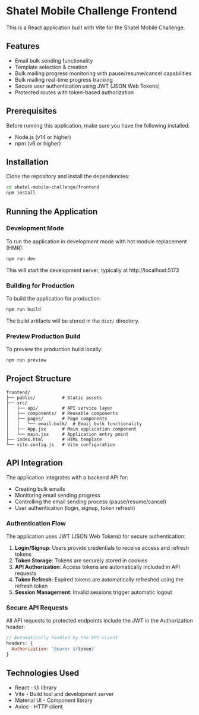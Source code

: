 # Shatel Mobile Challenge Frontend

This is a React application built with Vite for the Shatel Mobile Challenge.

## Features

- Email bulk sending functionality
- Template selection & creation
- Bulk mailing progress monitoring with pause/resume/cancel capabilities
- Bulk mailing real-time progress tracking
- Secure user authentication using JWT (JSON Web Tokens)
- Protected routes with token-based authorization

## Prerequisites

Before running this application, make sure you have the following installed:
- Node.js (v14 or higher)
- npm (v6 or higher)

## Installation

Clone the repository and install the dependencies:

```bash
cd shatel-mobile-challenge/frontend
npm install
```

## Running the Application

### Development Mode

To run the application in development mode with hot module replacement (HMR):

```bash
npm run dev
```

This will start the development server, typically at http://localhost:5173

### Building for Production

To build the application for production:

```bash
npm run build
```

The build artifacts will be stored in the `dist/` directory.

### Preview Production Build

To preview the production build locally:

```bash
npm run preview
```

## Project Structure

```
frontend/
├── public/          # Static assets
├── src/
│   ├── api/         # API service layer
│   ├── components/  # Reusable components
│   ├── pages/       # Page components
│   │   └── email-bulk/  # Email bulk functionality
│   ├── App.jsx      # Main application component
│   └── main.jsx     # Application entry point
├── index.html       # HTML template
└── vite.config.js   # Vite configuration
```

## API Integration

The application integrates with a backend API for:
- Creating bulk emails
- Monitoring email sending progress
- Controlling the email sending process (pause/resume/cancel)
- User authentication (login, signup, token refresh)

### Authentication Flow

The application uses JWT (JSON Web Tokens) for secure authentication:

1. **Login/Signup**: Users provide credentials to receive access and refresh tokens
2. **Token Storage**: Tokens are securely stored in cookies
3. **API Authorization**: Access tokens are automatically included in API requests
4. **Token Refresh**: Expired tokens are automatically refreshed using the refresh token
5. **Session Management**: Invalid sessions trigger automatic logout

### Secure API Requests

All API requests to protected endpoints include the JWT in the Authorization header:

```javascript
// Automatically handled by the API client
headers: {
  Authorization: `Bearer ${token}`
}
```

## Technologies Used

- React - UI library
- Vite - Build tool and development server
- Material UI - Component library
- Axios - HTTP client
